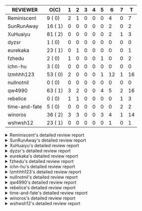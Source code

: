 |   REVIEWER    |  O(C)   | 1 | 2 | 3 | 4 | 5 | 6  | 7 | T  |
|---------------|---------|---|---|---|---|---|----|---|----|
| Reminiscent   |  9 ( 0) | 2 | 1 | 0 | 0 | 0 |  4 | 0 |  7 |
| SunRunAway    | 16 ( 1) | 0 | 0 | 0 | 0 | 0 |  2 | 0 |  2 |
| XuHuaiyu      | 81 ( 2) | 0 | 0 | 0 | 0 | 0 |  2 | 1 |  3 |
| dyzsr         |  1 ( 0) | 0 | 0 | 0 | 0 | 0 |  0 | 0 |  0 |
| eurekaka      | 23 ( 1) | 0 | 1 | 0 | 0 | 0 |  0 | 0 |  1 |
| fzhedu        |  2 ( 0) | 1 | 0 | 0 | 0 | 1 |  0 | 0 |  2 |
| ichn-hu       |  3 ( 0) | 0 | 0 | 0 | 0 | 0 |  0 | 0 |  0 |
| lzmhhh123     | 53 ( 0) | 2 | 0 | 0 | 0 | 1 | 12 | 1 | 16 |
| nullnotnil    |  0 ( 0) | 0 | 0 | 0 | 0 | 0 |  0 | 0 |  0 |
| qw4990        | 63 ( 1) | 3 | 2 | 0 | 0 | 4 |  5 | 2 | 16 |
| rebelice      |  0 ( 0) | 1 | 1 | 0 | 0 | 0 |  0 | 1 |  3 |
| time-and-fate |  5 ( 0) | 0 | 0 | 0 | 0 | 0 |  0 | 2 |  2 |
| winoros       | 36 ( 2) | 3 | 3 | 0 | 0 | 3 |  4 | 1 | 14 |
| wshwsh12      | 23 ( 1) | 0 | 0 | 0 | 0 | 0 |  1 | 0 |  1 |


<details> 
  <summary>Reminiscent's detailed review report</summary> 

## To Be Reviewed

|    REPO    |                                                                     PR                                                                      | C | LASTED |
|------------|---------------------------------------------------------------------------------------------------------------------------------------------|---|--------|
| tidb/21896 | [planner: fix union doesn't handle collate correctly (#21854)](https://github.com/pingcap/tidb/pull/21896)                                  |   | 92d19h |
| tidb/22354 | [planner: do not cache prepared plan if optimization depends on mutable constant (#22349)](https://github.com/pingcap/tidb/pull/22354)      |   | 70d23h |
| tidb/23293 | [planner: fix the bug that wrong collation is used when try fast path for enum or set (#23217)](https://github.com/pingcap/tidb/pull/23293) |   | 11d14h |
| tidb/23413 | [statistics: remove the dependency of stats GC on LastUpdateVersion](https://github.com/pingcap/tidb/pull/23413)                            |   | 5d14h  |
| tidb/23441 | [executor: Refactor probe channel & fix bug in chunks of join](https://github.com/pingcap/tidb/pull/23441)                                  |   | 4d14h  |
| tidb/23469 | [*: hide `index-usage-sync-lease` config (#23349)](https://github.com/pingcap/tidb/pull/23469)                                              |   | 21h    |
| tidb/23474 | [planner: fix inappropriate null flag of null constants (#23457)](https://github.com/pingcap/tidb/pull/23474)                               |   | 18h    |
| tidb/23481 | [planner: fix inappropriate null flag of null constants (#23457)](https://github.com/pingcap/tidb/pull/23481)                               |   | 16h    |
| tidb/23493 | [expression: Implementation of Vitess hashing algorithm.](https://github.com/pingcap/tidb/pull/23493)                                       |   | 6h     |


## Reviewed in Last 7 Days

|    REPO    |                                                              PR                                                               | C | D |   R    |
|------------|-------------------------------------------------------------------------------------------------------------------------------|---|---|--------|
| tidb/23486 | [statistics: recalculate bucket repeats when merging global statistics](https://github.com/pingcap/tidb/pull/23486)           |   | 1 | 14h    |
| tidb/23283 | [util: optimize the performance of restore with db (#22910)](https://github.com/pingcap/tidb/pull/23283)                      |   | 1 | 10d23h |
| tidb/23457 | [planner: fix inappropriate null flag of null constants](https://github.com/pingcap/tidb/pull/23457)                          |   | 2 | 0h     |
| tidb/23346 | [statistics: fix build extended stats panic when met NULL](https://github.com/pingcap/tidb/pull/23346)                        |   | 6 | 2d18h  |
| tidb/23119 | [statistics: remove existing deleted extended stats when add a new one](https://github.com/pingcap/tidb/pull/23119)           |   | 6 | 14d14h |
| tidb/23413 | [statistics: remove the dependency of stats GC on LastUpdateVersion](https://github.com/pingcap/tidb/pull/23413)              |   | 6 | 14h    |
| tidb/23392 | [sessionctx: hide extended stats variable in SHOW VARIABLES temporarily (#23345)](https://github.com/pingcap/tidb/pull/23392) |   | 6 | 0h     |


</details> 


<details> 
  <summary>SunRunAway's detailed review report</summary> 

## To Be Reviewed

|    REPO    |                                                                  PR                                                                   | C | LASTED  |
|------------|---------------------------------------------------------------------------------------------------------------------------------------|---|---------|
| tidb/19178 | [executor: Refactor probe channel](https://github.com/pingcap/tidb/pull/19178)                                                        |   | 222d17h |
| tidb/19347 | [executor: support new syntax `create/drop binding for digest` for tidb dashboard usage](https://github.com/pingcap/tidb/pull/19347)  |   | 214d23h |
| tidb/19807 | [executor: parallel evaluation for hash aggregate distinct](https://github.com/pingcap/tidb/pull/19807)                               |   | 200d11h |
| tidb/19900 | [executor: enable inline projection for sort&topN](https://github.com/pingcap/tidb/pull/19900)                                        | Y | 195d18h |
| tidb/20140 | [expressions: Support `bin-to-uuid` and `uuid-to-bin`](https://github.com/pingcap/tidb/pull/20140)                                    |   | 182d22h |
| tidb/20765 | [planner: support stable result mode](https://github.com/pingcap/tidb/pull/20765)                                                     |   | 141d17h |
| tidb/21207 | [planner: fix the inappropriate out-of-range range estimation rule](https://github.com/pingcap/tidb/pull/21207)                       |   | 120d19h |
| tidb/21834 | [planner: enhanced index range calculation plan](https://github.com/pingcap/tidb/pull/21834)                                          |   | 97d18h  |
| tidb/21876 | [planner: bypass the DNF restriction if index merge hint is specified (#20799)](https://github.com/pingcap/tidb/pull/21876)           |   | 95d19h  |
| tidb/21878 | [planner: do not push down lock to pointGet/bacthPointGet when selection exists](https://github.com/pingcap/tidb/pull/21878)          |   | 95d18h  |
| tidb/21956 | [planner/preprocessor: disallow into-outfile clause in some place](https://github.com/pingcap/tidb/pull/21956)                        |   | 90d23h  |
| tidb/22026 | [expression: separated arithmeticPlusIntSig](https://github.com/pingcap/tidb/pull/22026)                                              |   | 88d20h  |
| tidb/22114 | [test: fix globalkilltest (#21987)](https://github.com/pingcap/tidb/pull/22114)                                                       |   | 83d12h  |
| tidb/22217 | [*: rewrite origin SQL with default DB for SQL bindings (#21275)](https://github.com/pingcap/tidb/pull/22217)                         |   | 76d17h  |
| tidb/22365 | [planner: check index valid while forUpdateRead (#22152)](https://github.com/pingcap/tidb/pull/22365)                                 |   | 70d19h  |
| tidb/22379 | [[experiment] executor: allow aggregation to spill disk when running out of memory quota](https://github.com/pingcap/tidb/pull/22379) |   | 69d19h  |


## Reviewed in Last 7 Days

|    REPO    |                                             PR                                              | C | D |   R   |
|------------|---------------------------------------------------------------------------------------------|---|---|-------|
| tidb/23224 | [docs: Add Proposal for dynamic privileges](https://github.com/pingcap/tidb/pull/23224)     |   | 6 | 8d14h |
| tidb/23223 | [docs: add proposal for Security Enhanced Mode](https://github.com/pingcap/tidb/pull/23223) |   | 6 | 8d14h |


</details> 


<details> 
  <summary>XuHuaiyu's detailed review report</summary> 

## To Be Reviewed

|     REPO     |                                                                              PR                                                                               | C | LASTED  |
|--------------|---------------------------------------------------------------------------------------------------------------------------------------------------------------|---|---------|
| docs-cn/5619 | [Update data-type-date-and-time.md](https://github.com/pingcap/docs-cn/pull/5619)                                                                             |   | 25d16h  |
| docs-cn/5671 | [tidb: Add time format description](https://github.com/pingcap/docs-cn/pull/5671)                                                                             |   | 19d11h  |
| docs-cn/5754 | [add document for explain/explain analyze of mpp query.](https://github.com/pingcap/docs-cn/pull/5754)                                                        |   | 6d21h   |
| tidb/19900   | [executor: enable inline projection for sort&topN](https://github.com/pingcap/tidb/pull/19900)                                                                | Y | 195d18h |
| docs/5075    | [hide the config global-kill](https://github.com/pingcap/docs/pull/5075)                                                                                      |   | 1d17h   |
| tidb/19957   | [executor: add builtin aggregate function `json_arrayagg`](https://github.com/pingcap/tidb/pull/19957)                                                        | Y | 193d14h |
| tidb/20140   | [expressions: Support `bin-to-uuid` and `uuid-to-bin`](https://github.com/pingcap/tidb/pull/20140)                                                            |   | 182d22h |
| tidb/20311   | [expression: fix overflow error when convert bit to int64 (#20266)](https://github.com/pingcap/tidb/pull/20311)                                               |   | 174d21h |
| tidb/20790   | [collation: add pinyin collation for chinese charset support](https://github.com/pingcap/tidb/pull/20790)                                                     |   | 140d21h |
| tidb/21064   | [planner, executor: fix cast not check error](https://github.com/pingcap/tidb/pull/21064)                                                                     |   | 128d8h  |
| tidb/21149   | [executor:Add runtime stat for IndexMergeReaderExecutor (#20653)](https://github.com/pingcap/tidb/pull/21149)                                                 |   | 124d14h |
| tidb/21228   | [executor: return the result immediately when combining LIMIT row_count with DISTINCT](https://github.com/pingcap/tidb/pull/21228)                            |   | 120d13h |
| tidb/21304   | [executor: Add the HashAggExec runtime information (#20577)](https://github.com/pingcap/tidb/pull/21304)                                                      |   | 118d12h |
| tidb/21334   | [*: make rollback work on user-defined variables](https://github.com/pingcap/tidb/pull/21334)                                                                 |   | 117d14h |
| tidb/21401   | [expression: incompatibility with MySQL for ADDTIME()](https://github.com/pingcap/tidb/pull/21401)                                                            |   | 113d11h |
| tidb/21476   | [planner: check for decimal format in cast expr (#20836)](https://github.com/pingcap/tidb/pull/21476)                                                         |   | 110d15h |
| tidb/21536   | [executor: add slow-log file meta cache to avoid repeat read file meta information](https://github.com/pingcap/tidb/pull/21536)                               |   | 106d15h |
| tidb/21564   | [ddl: fix Incorrect behavior of NO_ZERO_DATE when altering table](https://github.com/pingcap/tidb/pull/21564)                                                 |   | 105d15h |
| tidb/21853   | [expression: fix compatibility behaviors in time_format with MySQL (#21559)](https://github.com/pingcap/tidb/pull/21853)                                      |   | 96d19h  |
| tidb/21896   | [planner: fix union doesn't handle collate correctly (#21854)](https://github.com/pingcap/tidb/pull/21896)                                                    |   | 92d19h  |
| tidb/22131   | [privilege: remove leading and trailing space when create user and role](https://github.com/pingcap/tidb/pull/22131)                                          |   | 82d19h  |
| tidb/22149   | [session: set process info before building plan (#22101)](https://github.com/pingcap/tidb/pull/22149)                                                         |   | 78d19h  |
| tidb/22163   | [expression: separated arithmeticMinusIntSig](https://github.com/pingcap/tidb/pull/22163)                                                                     |   | 78d13h  |
| tidb/22186   | [executor: fix select into outfile with year type column has no data (#22175)](https://github.com/pingcap/tidb/pull/22186)                                    |   | 77d16h  |
| tidb/22294   | [planner, table: optimize the list partition pruner for range query](https://github.com/pingcap/tidb/pull/22294)                                              |   | 74d20h  |
| tidb/22307   | [ddl: fix update can see columns not public](https://github.com/pingcap/tidb/pull/22307)                                                                      |   | 74d16h  |
| tidb/22616   | [expression: from_unixtime accept 64-bit integers](https://github.com/pingcap/tidb/pull/22616)                                                                |   | 53d23h  |
| tidb/22617   | [metrics: fix wrong bucket name of coprocessor cache (#22454)](https://github.com/pingcap/tidb/pull/22617)                                                    |   | 53d23h  |
| tidb/22624   | [ planner: not pruning column used by union scan condition (#21640)](https://github.com/pingcap/tidb/pull/22624)                                              |   | 53d17h  |
| tidb/22631   | [executor: refine window processor](https://github.com/pingcap/tidb/pull/22631)                                                                               |   | 51d23h  |
| tidb/22696   | [expression: enable arithmetic Mod push down](https://github.com/pingcap/tidb/pull/22696)                                                                     |   | 48d17h  |
| tidb/22711   | [executor: Fix inline schema name](https://github.com/pingcap/tidb/pull/22711)                                                                                |   | 48d11h  |
| tidb/22722   | [planner, errno: make error code of ErrMixOfGroupFuncAndFields consistent with MySQL](https://github.com/pingcap/tidb/pull/22722)                             |   | 47d21h  |
| tidb/22814   | [expression: fix enum and set type expression in where clause (#22785)](https://github.com/pingcap/tidb/pull/22814)                                           |   | 32d19h  |
| tidb/22815   | [expression: fix enum and set type expression in where clause (#22785)](https://github.com/pingcap/tidb/pull/22815)                                           |   | 32d19h  |
| tidb/22908   | [txn: Add txn state's view](https://github.com/pingcap/tidb/pull/22908)                                                                                       |   | 27d20h  |
| tidb/22914   | [partition: fix hash partition with not between condition get wrong result](https://github.com/pingcap/tidb/pull/22914)                                       |   | 27d18h  |
| tidb/22926   | [expression: add overflow check in multiplyInt](https://github.com/pingcap/tidb/pull/22926)                                                                   |   | 27d13h  |
| tidb/23012   | [executor: fix affected rows of ddls and complete uint tests](https://github.com/pingcap/tidb/pull/23012)                                                     |   | 23d17h  |
| tidb/23105   | [executor: fix wrong key range of index scan when filter is comparing year column with NULL (#23079)](https://github.com/pingcap/tidb/pull/23105)             |   | 19d18h  |
| tidb/23128   | [statistics: refactor the statistics package use the RestrictedSQLExecutor API (#22636)](https://github.com/pingcap/tidb/pull/23128)                          |   | 18d22h  |
| tidb/23152   | [expression: fix wrong error info (#22760)](https://github.com/pingcap/tidb/pull/23152)                                                                       |   | 16d14h  |
| tidb/23191   | [planner/core: convert decimal type for mpp join before shuffling.](https://github.com/pingcap/tidb/pull/23191)                                               |   | 14d19h  |
| tidb/23196   | [types: fix the bug about the wrong query result for decimal type  (#22507)](https://github.com/pingcap/tidb/pull/23196)                                      |   | 14d18h  |
| tidb/23210   | [planner: fixed a bug that prevented SPM from taking effect (#23197)](https://github.com/pingcap/tidb/pull/23210)                                             |   | 14d16h  |
| tidb/23220   | [Release 4.0](https://github.com/pingcap/tidb/pull/23220)                                                                                                     |   | 14d11h  |
| tidb/23227   | [executor: hash join out of index panic when enum column value is zero (#23162)](https://github.com/pingcap/tidb/pull/23227)                                  |   | 13d22h  |
| tidb/23233   | [planner: fix incorrect duration between compare (#22830)](https://github.com/pingcap/tidb/pull/23233)                                                        |   | 13d18h  |
| tidb/23234   | [planner: fix incorrect duration between compare (#22830)](https://github.com/pingcap/tidb/pull/23234)                                                        |   | 13d18h  |
| tidb/23245   | [*: Add security enhanced mode as experimental](https://github.com/pingcap/tidb/pull/23245)                                                                   |   | 13d6h   |
| tidb/23257   | [executor: group_concat aggr panic when session.group_concat_max_len is small (#23131)](https://github.com/pingcap/tidb/pull/23257)                           |   | 12d18h  |
| tidb/23278   | [executor: wrong result of nullif expr when used with is null expr. (#23170)](https://github.com/pingcap/tidb/pull/23278)                                     |   | 11d18h  |
| tidb/23295   | [util, types: don't let SPM be affected by charset (#23161)](https://github.com/pingcap/tidb/pull/23295)                                                      |   | 11d11h  |
| tidb/23335   | [expression: fix unexpected constant fold when year compare string (#23281)](https://github.com/pingcap/tidb/pull/23335)                                      |   | 7d19h   |
| tidb/23336   | [expression: fix unexpected constant fold when year compare string (#23281)](https://github.com/pingcap/tidb/pull/23336)                                      |   | 7d19h   |
| tidb/23337   | [expression: fix unexpected constant fold when year compare string (#23281)](https://github.com/pingcap/tidb/pull/23337)                                      |   | 7d19h   |
| tidb/23340   | [executor: fix unexpected NotNullFlag in case when expr ret type (#23102)](https://github.com/pingcap/tidb/pull/23340)                                        |   | 7d19h   |
| tidb/23347   | [planner: show cast type in EXPLAIN in coptask (#23123)](https://github.com/pingcap/tidb/pull/23347)                                                          |   | 7d18h   |
| tidb/23348   | [planner: show cast type in EXPLAIN in coptask (#23123)](https://github.com/pingcap/tidb/pull/23348)                                                          |   | 7d18h   |
| tidb/23350   | [util/stringutil, util/ranger, planner: use hierarchical separators to simplify the parsing for info of EXPLAIN ](https://github.com/pingcap/tidb/pull/23350) |   | 7d17h   |
| tidb/23368   | [executor, expression: fix the incorrect result of AVG function (#23285)](https://github.com/pingcap/tidb/pull/23368)                                         |   | 6d20h   |
| tidb/23369   | [executor, expression: fix the incorrect result of AVG function (#23285)](https://github.com/pingcap/tidb/pull/23369)                                         |   | 6d20h   |
| tidb/23370   | [executor, expression: fix the incorrect result of AVG function (#23285)](https://github.com/pingcap/tidb/pull/23370)                                         |   | 6d20h   |
| tidb/23374   | [executor: fix get var expr when session var is hex literal (#23241)](https://github.com/pingcap/tidb/pull/23374)                                             |   | 6d19h   |
| tidb/23383   | [sessionctx: refactor set to be in struct](https://github.com/pingcap/tidb/pull/23383)                                                                        |   | 6d3h    |
| tidb/23397   | [expression: fix refine compare constant (#23339)](https://github.com/pingcap/tidb/pull/23397)                                                                |   | 5d17h   |
| tidb/23398   | [expression: fix refine compare constant (#23339)](https://github.com/pingcap/tidb/pull/23398)                                                                |   | 5d17h   |
| tidb/23399   | [expression: fix refine compare constant (#23339)](https://github.com/pingcap/tidb/pull/23399)                                                                |   | 5d17h   |
| tidb/23405   | [domain: remove the exit chan, use context](https://github.com/pingcap/tidb/pull/23405)                                                                       |   | 5d17h   |
| tidb/23426   | [*: Add the metric about the SQL with TiFlash Success ](https://github.com/pingcap/tidb/pull/23426)                                                           |   | 4d22h   |
| tidb/23433   | [WIP: speed up for slow query logs retrieving ](https://github.com/pingcap/tidb/pull/23433)                                                                   |   | 4d17h   |
| tidb/23435   | [planner: check schema stale for plan cache when forUpdateRead (#22381)](https://github.com/pingcap/tidb/pull/23435)                                          |   | 4d16h   |
| tidb/23441   | [executor: Refactor probe channel & fix bug in chunks of join](https://github.com/pingcap/tidb/pull/23441)                                                    |   | 4d14h   |
| tidb/23444   | [wip: execution: refine allocating iterator for slice](https://github.com/pingcap/tidb/pull/23444)                                                            |   | 4d10h   |
| tidb/23467   | [hot-fix: paginate indexLookUp executor](https://github.com/pingcap/tidb/pull/23467)                                                                          |   | 23h     |
| tidb/23474   | [planner: fix inappropriate null flag of null constants (#23457)](https://github.com/pingcap/tidb/pull/23474)                                                 |   | 18h     |
| tidb/23481   | [planner: fix inappropriate null flag of null constants (#23457)](https://github.com/pingcap/tidb/pull/23481)                                                 |   | 16h     |
| tidb/23487   | [planner: optimize count(distinct a) to count(a) if there is an unique key on a](https://github.com/pingcap/tidb/pull/23487)                                  |   | 14h     |
| tidb/23489   | [telemetry: add copr-cache, tiflash, cluster index, async commit (#23454)](https://github.com/pingcap/tidb/pull/23489)                                        |   | 13h     |
| tidb/23492   | [planner, sessionctx: turn on the mpp by default (#23401)](https://github.com/pingcap/tidb/pull/23492)                                                        |   | 13h     |
| tidb/23493   | [expression: Implementation of Vitess hashing algorithm.](https://github.com/pingcap/tidb/pull/23493)                                                         |   | 6h      |


## Reviewed in Last 7 Days

|    REPO    |                                                                        PR                                                                         | C | D |   R   |
|------------|---------------------------------------------------------------------------------------------------------------------------------------------------|---|---|-------|
| tidb/23104 | [executor: fix wrong key range of index scan when filter is comparing year column with NULL (#23079)](https://github.com/pingcap/tidb/pull/23104) |   | 6 | 14d4h |
| tidb/23279 | [executor: wrong result of nullif expr when used with is null expr. (#23170)](https://github.com/pingcap/tidb/pull/23279)                         |   | 6 | 6d3h  |
| tidb/23339 | [expression: fix refine compare constant](https://github.com/pingcap/tidb/pull/23339)                                                             |   | 7 | 20h   |


</details> 


<details> 
  <summary>dyzsr's detailed review report</summary> 

## To Be Reviewed

|    REPO    |                                                     PR                                                     | C | LASTED |
|------------|------------------------------------------------------------------------------------------------------------|---|--------|
| tidb/23491 | [executor,planner: fix update join update unmatched outer row](https://github.com/pingcap/tidb/pull/23491) |   | 13h    |


## Reviewed in Last 7 Days

| REPO | PR | C | D | R |
|------|----|---|---|---|


</details> 


<details> 
  <summary>eurekaka's detailed review report</summary> 

## To Be Reviewed

|    REPO    |                                                                   PR                                                                   | C | LASTED  |
|------------|----------------------------------------------------------------------------------------------------------------------------------------|---|---------|
| tidb/19347 | [executor: support new syntax `create/drop binding for digest` for tidb dashboard usage](https://github.com/pingcap/tidb/pull/19347)   |   | 214d23h |
| docs/5088  | [SPM: update DML SQL Bind and baseline capture description](https://github.com/pingcap/docs/pull/5088)                                 |   | 16h     |
| tidb/20877 | [statistics: collect index usage information](https://github.com/pingcap/tidb/pull/20877)                                              |   | 138d17h |
| tidb/21444 | [planner: ignore anonymous index while tiflash replica is available](https://github.com/pingcap/tidb/pull/21444)                       |   | 111d12h |
| tidb/21994 | [range: fix overflow value access index ](https://github.com/pingcap/tidb/pull/21994)                                                  |   | 89d23h  |
| tidb/22342 | [session: fix two cases when updating bind info (#22338)](https://github.com/pingcap/tidb/pull/22342)                                  |   | 71d18h  |
| tidb/22354 | [planner: do not cache prepared plan if optimization depends on mutable constant (#22349)](https://github.com/pingcap/tidb/pull/22354) |   | 70d23h  |
| tidb/22369 | [session: fix the duplicate binding case when updating bind info (#22367)](https://github.com/pingcap/tidb/pull/22369)                 |   | 70d17h  |
| tidb/22416 | [core: fix subQuery at projection in only_full_group](https://github.com/pingcap/tidb/pull/22416)                                      | Y | 66d11h  |
| tidb/22559 | [planner: split test data from test cases in cbo_test.go](https://github.com/pingcap/tidb/pull/22559)                                  |   | 55d19h  |
| tidb/22778 | [*: add support for dynamic privileges](https://github.com/pingcap/tidb/pull/22778)                                                    |   | 35d7h   |
| tidb/23137 | [planner: fix index merge row count estimation logic](https://github.com/pingcap/tidb/pull/23137)                                      |   | 18d17h  |
| tidb/23208 | [statistics, util/ranger: improve selectivity calculation for DNF filters (#18741)](https://github.com/pingcap/tidb/pull/23208)        |   | 14d16h  |
| tidb/23210 | [planner: fixed a bug that prevented SPM from taking effect (#23197)](https://github.com/pingcap/tidb/pull/23210)                      |   | 14d16h  |
| tidb/23216 | [Privileges: fix delete privilege check wrongly (#22971)](https://github.com/pingcap/tidb/pull/23216)                                  |   | 14d14h  |
| tidb/23283 | [util: optimize the performance of restore with db (#22910)](https://github.com/pingcap/tidb/pull/23283)                               |   | 11d17h  |
| tidb/23295 | [util, types: don't let SPM be affected by charset (#23161)](https://github.com/pingcap/tidb/pull/23295)                               |   | 11d11h  |
| tidb/23316 | [planner: Fix rebuild range for prepared plan](https://github.com/pingcap/tidb/pull/23316)                                             |   | 8d17h   |
| tidb/23365 | [planner: fix a bug that point get plan returns wrong column name](https://github.com/pingcap/tidb/pull/23365)                         |   | 6d22h   |
| tidb/23373 | [executor: fix get var expr when session var is hex literal (#23241)](https://github.com/pingcap/tidb/pull/23373)                      |   | 6d19h   |
| tidb/23374 | [executor: fix get var expr when session var is hex literal (#23241)](https://github.com/pingcap/tidb/pull/23374)                      |   | 6d19h   |
| tidb/23469 | [*: hide `index-usage-sync-lease` config (#23349)](https://github.com/pingcap/tidb/pull/23469)                                         |   | 21h     |
| tidb/23480 | [planner/core: inject project for tiflash agg](https://github.com/pingcap/tidb/pull/23480)                                             |   | 17h     |


## Reviewed in Last 7 Days

|    REPO    |                                                     PR                                                      | C | D |   R    |
|------------|-------------------------------------------------------------------------------------------------------------|---|---|--------|
| tidb/23175 | [planner: fix plan cache not working caused by type difference](https://github.com/pingcap/tidb/pull/23175) |   | 2 | 13d19h |


</details> 


<details> 
  <summary>fzhedu's detailed review report</summary> 

## To Be Reviewed

|    REPO    |                                                         PR                                                          | C | LASTED |
|------------|---------------------------------------------------------------------------------------------------------------------|---|--------|
| tidb/22853 | [planner: fix LogicalPlans that contain Window Function are ambiguous ](https://github.com/pingcap/tidb/pull/22853) |   | 31d12h |
| tidb/23492 | [planner, sessionctx: turn on the mpp by default (#23401)](https://github.com/pingcap/tidb/pull/23492)              |   | 13h    |


## Reviewed in Last 7 Days

|    REPO    |                                                       PR                                                        | C | D |   R   |
|------------|-----------------------------------------------------------------------------------------------------------------|---|---|-------|
| tidb/23191 | [planner/core: convert decimal type for mpp join before shuffling.](https://github.com/pingcap/tidb/pull/23191) |   | 1 | 14d6h |
| tidb/23401 | [planner, sessionctx: turn on the mpp by default](https://github.com/pingcap/tidb/pull/23401)                   |   | 5 | 1d3h  |


</details> 


<details> 
  <summary>ichn-hu's detailed review report</summary> 

## To Be Reviewed

|    REPO    |                                                            PR                                                             | C | LASTED |
|------------|---------------------------------------------------------------------------------------------------------------------------|---|--------|
| tidb/21853 | [expression: fix compatibility behaviors in time_format with MySQL (#21559)](https://github.com/pingcap/tidb/pull/21853)  |   | 96d19h |
| tidb/23278 | [executor: wrong result of nullif expr when used with is null expr. (#23170)](https://github.com/pingcap/tidb/pull/23278) |   | 11d18h |
| tidb/23441 | [executor: Refactor probe channel & fix bug in chunks of join](https://github.com/pingcap/tidb/pull/23441)                |   | 4d14h  |


## Reviewed in Last 7 Days

| REPO | PR | C | D | R |
|------|----|---|---|---|


</details> 


<details> 
  <summary>lzmhhh123's detailed review report</summary> 

## To Be Reviewed

|    REPO    |                                                                             PR                                                                              | C | LASTED  |
|------------|-------------------------------------------------------------------------------------------------------------------------------------------------------------|---|---------|
| tidb/19347 | [executor: support new syntax `create/drop binding for digest` for tidb dashboard usage](https://github.com/pingcap/tidb/pull/19347)                        |   | 214d23h |
| tidb/20444 | [expression: add json_merge_patch](https://github.com/pingcap/tidb/pull/20444)                                                                              |   | 160d21h |
| tidb/20465 | [expression: add uuidShortFunction](https://github.com/pingcap/tidb/pull/20465)                                                                             |   | 159d19h |
| tidb/20642 | [executor: modify admin executors to support partitioned table with global index](https://github.com/pingcap/tidb/pull/20642)                               |   | 148d15h |
| tidb/20903 | [planner: fix confused and unnecessary double-projection in plans.](https://github.com/pingcap/tidb/pull/20903)                                             |   | 137d17h |
| tidb/21018 | [planner: don't push down null sensitive join conditions (#19620)](https://github.com/pingcap/tidb/pull/21018)                                              |   | 131d17h |
| tidb/21195 | [brie: integrate lightning to suport IMPORT statement](https://github.com/pingcap/tidb/pull/21195)                                                          |   | 120d23h |
| tidb/21334 | [*: make rollback work on user-defined variables](https://github.com/pingcap/tidb/pull/21334)                                                               |   | 117d14h |
| tidb/21347 | [session: make rollback work on global variables](https://github.com/pingcap/tidb/pull/21347)                                                               |   | 116d19h |
| tidb/21444 | [planner: ignore anonymous index while tiflash replica is available](https://github.com/pingcap/tidb/pull/21444)                                            |   | 111d12h |
| tidb/21487 | [*: ensure TABLE statement works](https://github.com/pingcap/tidb/pull/21487)                                                                               |   | 110d4h  |
| tidb/21641 | [executor: Fix pessimistic lock doesn't work on the partition table for subquery/joins](https://github.com/pingcap/tidb/pull/21641)                         |   | 103d18h |
| tidb/21651 | [planner: allow filter condition pushing down to IndexScan for prefix index](https://github.com/pingcap/tidb/pull/21651)                                    |   | 103d13h |
| tidb/22126 | [*: add `sys` schema, `sys.SCHEMA_UNUSED_INDEXES` view and `sys.SCHEMA_INDEX_USAGE` view](https://github.com/pingcap/tidb/pull/22126)                       |   | 82d20h  |
| tidb/22149 | [session: set process info before building plan (#22101)](https://github.com/pingcap/tidb/pull/22149)                                                       |   | 78d19h  |
| tidb/22188 | [planner: do not use indexMerge when the path only use a single index (#22168)](https://github.com/pingcap/tidb/pull/22188)                                 |   | 77d13h  |
| tidb/22361 | [table: fix insert into _tidb_rowid panic and rebase it if needed (#22062)](https://github.com/pingcap/tidb/pull/22361)                                     |   | 70d20h  |
| tidb/22372 | [executor: fix SelectForUpdate in decorrelated subquery under pessimistic mode](https://github.com/pingcap/tidb/pull/22372)                                 |   | 70d9h   |
| tidb/22478 | [planner, executor: fix query partition table with global unique index get wrong result](https://github.com/pingcap/tidb/pull/22478)                        |   | 61d13h  |
| tidb/22631 | [executor: refine window processor](https://github.com/pingcap/tidb/pull/22631)                                                                             |   | 51d23h  |
| tidb/22686 | [expression: support enum pushdown](https://github.com/pingcap/tidb/pull/22686)                                                                             |   | 48d22h  |
| tidb/22699 | [brie: add error info column and history backup/restore info in sql](https://github.com/pingcap/tidb/pull/22699)                                            |   | 48d16h  |
| tidb/22857 | [mocktikv: split rpcHandler to kvHandler and coprHandler](https://github.com/pingcap/tidb/pull/22857)                                                       |   | 30d21h  |
| tidb/22926 | [expression: add overflow check in multiplyInt](https://github.com/pingcap/tidb/pull/22926)                                                                 |   | 27d13h  |
| tidb/23001 | [statistics: fix err check](https://github.com/pingcap/tidb/pull/23001)                                                                                     |   | 24d0h   |
| tidb/23022 | [executor: create PipelinedWindowExec based on current implementation and modify the windowProcessor interface](https://github.com/pingcap/tidb/pull/23022) |   | 22d18h  |
| tidb/23149 | [core: support left join and right join for join reorder](https://github.com/pingcap/tidb/pull/23149)                                                       |   | 17d12h  |
| tidb/23210 | [planner: fixed a bug that prevented SPM from taking effect (#23197)](https://github.com/pingcap/tidb/pull/23210)                                           |   | 14d16h  |
| tidb/23257 | [executor: group_concat aggr panic when session.group_concat_max_len is small (#23131)](https://github.com/pingcap/tidb/pull/23257)                         |   | 12d18h  |
| tidb/23278 | [executor: wrong result of nullif expr when used with is null expr. (#23170)](https://github.com/pingcap/tidb/pull/23278)                                   |   | 11d18h  |
| tidb/23283 | [util: optimize the performance of restore with db (#22910)](https://github.com/pingcap/tidb/pull/23283)                                                    |   | 11d17h  |
| tidb/23293 | [planner: fix the bug that wrong collation is used when try fast path for enum or set (#23217)](https://github.com/pingcap/tidb/pull/23293)                 |   | 11d14h  |
| tidb/23296 | [sig/execution: fix the bug that Wrong result of comparison operation(type date / type string)](https://github.com/pingcap/tidb/pull/23296)                 |   | 11d7h   |
| tidb/23307 | [util/chunk: replace outdated link with correct one](https://github.com/pingcap/tidb/pull/23307)                                                            |   | 8d20h   |
| tidb/23334 | [metrics/grafana: Remove duplicate items "Owner Watcher OPS"](https://github.com/pingcap/tidb/pull/23334)                                                   |   | 7d20h   |
| tidb/23337 | [expression: fix unexpected constant fold when year compare string (#23281)](https://github.com/pingcap/tidb/pull/23337)                                    |   | 7d19h   |
| tidb/23340 | [executor: fix unexpected NotNullFlag in case when expr ret type (#23102)](https://github.com/pingcap/tidb/pull/23340)                                      |   | 7d19h   |
| tidb/23347 | [planner: show cast type in EXPLAIN in coptask (#23123)](https://github.com/pingcap/tidb/pull/23347)                                                        |   | 7d18h   |
| tidb/23348 | [planner: show cast type in EXPLAIN in coptask (#23123)](https://github.com/pingcap/tidb/pull/23348)                                                        |   | 7d18h   |
| tidb/23368 | [executor, expression: fix the incorrect result of AVG function (#23285)](https://github.com/pingcap/tidb/pull/23368)                                       |   | 6d20h   |
| tidb/23369 | [executor, expression: fix the incorrect result of AVG function (#23285)](https://github.com/pingcap/tidb/pull/23369)                                       |   | 6d20h   |
| tidb/23370 | [executor, expression: fix the incorrect result of AVG function (#23285)](https://github.com/pingcap/tidb/pull/23370)                                       |   | 6d20h   |
| tidb/23373 | [executor: fix get var expr when session var is hex literal (#23241)](https://github.com/pingcap/tidb/pull/23373)                                           |   | 6d19h   |
| tidb/23374 | [executor: fix get var expr when session var is hex literal (#23241)](https://github.com/pingcap/tidb/pull/23374)                                           |   | 6d19h   |
| tidb/23399 | [expression: fix refine compare constant (#23339)](https://github.com/pingcap/tidb/pull/23399)                                                              |   | 5d17h   |
| tidb/23417 | [plan: reset not null flag](https://github.com/pingcap/tidb/pull/23417)                                                                                     |   | 5d11h   |
| tidb/23422 | [sig/execution: fix the bug that The result of 'varbinary + 1' is incorrect](https://github.com/pingcap/tidb/pull/23422)                                    |   | 5d6h    |
| tidb/23441 | [executor: Refactor probe channel & fix bug in chunks of join](https://github.com/pingcap/tidb/pull/23441)                                                  |   | 4d14h   |
| tidb/23447 | [*: Support record stmtsummary evicted count](https://github.com/pingcap/tidb/pull/23447)                                                                   |   | 2d18h   |
| tidb/23461 | [execdetails: refine cop task execution stats display in plan](https://github.com/pingcap/tidb/pull/23461)                                                  |   | 1d12h   |
| tidb/23469 | [*: hide `index-usage-sync-lease` config (#23349)](https://github.com/pingcap/tidb/pull/23469)                                                              |   | 21h     |
| tidb/23481 | [planner: fix inappropriate null flag of null constants (#23457)](https://github.com/pingcap/tidb/pull/23481)                                               |   | 16h     |
| tidb/23493 | [expression: Implementation of Vitess hashing algorithm.](https://github.com/pingcap/tidb/pull/23493)                                                       |   | 6h      |


## Reviewed in Last 7 Days

|        REPO         |                                                                      PR                                                                       | C | D |   R   |
|---------------------|-----------------------------------------------------------------------------------------------------------------------------------------------|---|---|-------|
| tikv/9860           | [copr: cast invalid utf8 string to real bug](https://github.com/tikv/tikv/pull/9860)                                                          | Y | 1 | 5h    |
| tidb/23470          | [telemetry: add transaction usage info](https://github.com/pingcap/tidb/pull/23470)                                                           |   | 1 | 20h   |
| tikv/9850           | [copr: fix IN expr didn't handle unsigned/signed int properly (#9823)](https://github.com/tikv/tikv/pull/9850)                                |   | 5 | 1h    |
| tikv/9823           | [copr: fix IN expr didn't handle unsigned/signed int properly](https://github.com/tikv/tikv/pull/9823)                                        |   | 6 | 2d7h  |
| tidb/23410          | [test: add testleak after checking and testing (#23324)](https://github.com/pingcap/tidb/pull/23410)                                          |   | 6 | 2h    |
| tidb/23409          | [plan: setting not null flag for extrak pk (#23237)](https://github.com/pingcap/tidb/pull/23409)                                              |   | 6 | 2h    |
| tidb/23407          | [*: hide the config `global-kill` and session var `tidb_enable_index_merge_join` (#23395)](https://github.com/pingcap/tidb/pull/23407)        |   | 6 | 0h    |
| automated-tests/606 | [fix test case after @@tidb_enable_cluster_index became global var](https://github.com/pingcap/automated-tests/pull/606)                      |   | 6 | 0h    |
| tidb/23332          | [excutor: fix the date precision of `builtinCastDurationAsStringSig.vecEvalString` #23314 #23286](https://github.com/pingcap/tidb/pull/23332) |   | 6 | 2d3h  |
| docs-cn/5770        | [hide the config global-kill](https://github.com/pingcap/docs-cn/pull/5770)                                                                   |   | 6 | 0h    |
| tidb/23237          | [plan: setting not null flag for extrak pk](https://github.com/pingcap/tidb/pull/23237)                                                       |   | 6 | 7d23h |
| tidb/23395          | [*: hide the config `global-kill` and session var `tidb_enable_index_merge_join`](https://github.com/pingcap/tidb/pull/23395)                 |   | 6 | 0h    |
| tidb/23361          | [*: add clustered index info in `show index from` stmt (#23329)](https://github.com/pingcap/tidb/pull/23361)                                  |   | 6 | 1d18h |
| tidb/23372          | [executor: fix get var expr when session var is hex literal (#23241)](https://github.com/pingcap/tidb/pull/23372)                             |   | 6 | 23h   |
| tidb/23324          | [test: add testleak after checking and testing](https://github.com/pingcap/tidb/pull/23324)                                                   |   | 6 | 2d17h |
| tidb/23241          | [executor: fix get var expr when session var is hex literal](https://github.com/pingcap/tidb/pull/23241)                                      |   | 7 | 6d17h |


</details> 


<details> 
  <summary>nullnotnil's detailed review report</summary> 

## To Be Reviewed

| REPO | PR | C | LASTED |
|------|----|---|--------|


## Reviewed in Last 7 Days

| REPO | PR | C | D | R |
|------|----|---|---|---|


</details> 


<details> 
  <summary>qw4990's detailed review report</summary> 

## To Be Reviewed

|     REPO     |                                                                             PR                                                                              | C | LASTED  |
|--------------|-------------------------------------------------------------------------------------------------------------------------------------------------------------|---|---------|
| docs-cn/5561 | [Add sql optimization-related docs to toc](https://github.com/pingcap/docs-cn/pull/5561)                                                                    |   | 29d15h  |
| docs-cn/5785 | [update SPM documentation for DML SQL Bind and baseline capture (#5740)](https://github.com/pingcap/docs-cn/pull/5785)                                      |   | 1d18h   |
| docs/4781    | [system variable: add tidb_allow_fallback_to_tikv](https://github.com/pingcap/docs/pull/4781)                                                               |   | 48d17h  |
| docs-cn/5806 | [releases: add tidb release notes 4.0.12](https://github.com/pingcap/docs-cn/pull/5806)                                                                     |   | 14h     |
| tidb/19029   | [types: fix unexpected NOT_NULL flags](https://github.com/pingcap/tidb/pull/19029)                                                                          |   | 229d22h |
| docs/5090    | [update tidb v4.0.12 release notes](https://github.com/pingcap/docs/pull/5090)                                                                              |   | 14h     |
| tidb/20708   | [*: separate auto_increment ID allocator from _tidb_rowid allocator](https://github.com/pingcap/tidb/pull/20708)                                            |   | 145d20h |
| tidb/20969   | [executor: Improve the performance of appending not fixed columns](https://github.com/pingcap/tidb/pull/20969)                                              |   | 133d9h  |
| tidb/21018   | [planner: don't push down null sensitive join conditions (#19620)](https://github.com/pingcap/tidb/pull/21018)                                              |   | 131d17h |
| tidb/21149   | [executor:Add runtime stat for IndexMergeReaderExecutor (#20653)](https://github.com/pingcap/tidb/pull/21149)                                               |   | 124d14h |
| tidb/21304   | [executor: Add the HashAggExec runtime information (#20577)](https://github.com/pingcap/tidb/pull/21304)                                                    |   | 118d12h |
| tidb/21318   | [planner, expression: use the range of column types to simplify expressions](https://github.com/pingcap/tidb/pull/21318)                                    |   | 117d19h |
| tidb/21401   | [expression: incompatibility with MySQL for ADDTIME()](https://github.com/pingcap/tidb/pull/21401)                                                          |   | 113d11h |
| tidb/21476   | [planner: check for decimal format in cast expr (#20836)](https://github.com/pingcap/tidb/pull/21476)                                                       |   | 110d15h |
| tidb/21508   | [execution: fix dayofweek('0000-00-00') behavior](https://github.com/pingcap/tidb/pull/21508)                                                               |   | 109d10h |
| tidb/21876   | [planner: bypass the DNF restriction if index merge hint is specified (#20799)](https://github.com/pingcap/tidb/pull/21876)                                 |   | 95d19h  |
| tidb/21887   | [types: support %X %V %W formats for STR_TO_DATE()](https://github.com/pingcap/tidb/pull/21887)                                                             |   | 94d11h  |
| tidb/21954   | [planner/cascades: add rule `PushSelDownApply`](https://github.com/pingcap/tidb/pull/21954)                                                                 |   | 90d23h  |
| tidb/22146   | [executor: forbid SFU on view](https://github.com/pingcap/tidb/pull/22146)                                                                                  |   | 78d21h  |
| tidb/22217   | [*: rewrite origin SQL with default DB for SQL bindings (#21275)](https://github.com/pingcap/tidb/pull/22217)                                               |   | 76d17h  |
| tidb/22234   | [executor, planner: ON DUPLICATE UPDATE can refer to un-project col (#14412)](https://github.com/pingcap/tidb/pull/22234)                                   |   | 76d15h  |
| tidb/22261   | [time: fix parse datetime won't truncate the reluctant string (#22232)](https://github.com/pingcap/tidb/pull/22261)                                         |   | 75d19h  |
| tidb/22294   | [planner, table: optimize the list partition pruner for range query](https://github.com/pingcap/tidb/pull/22294)                                            |   | 74d20h  |
| tidb/22307   | [ddl: fix update can see columns not public](https://github.com/pingcap/tidb/pull/22307)                                                                    |   | 74d16h  |
| tidb/22342   | [session: fix two cases when updating bind info (#22338)](https://github.com/pingcap/tidb/pull/22342)                                                       |   | 71d18h  |
| tidb/22369   | [session: fix the duplicate binding case when updating bind info (#22367)](https://github.com/pingcap/tidb/pull/22369)                                      |   | 70d17h  |
| tidb/22374   | [expression: separated arithmeticIntDivideSig](https://github.com/pingcap/tidb/pull/22374)                                                                  |   | 70d0h   |
| tidb/22415   | [ddl: refactor placement package](https://github.com/pingcap/tidb/pull/22415)                                                                               |   | 66d17h  |
| tidb/22541   | [expression: Support builtin function SOUNDEX](https://github.com/pingcap/tidb/pull/22541)                                                                  |   | 56d9h   |
| tidb/22559   | [planner: split test data from test cases in cbo_test.go](https://github.com/pingcap/tidb/pull/22559)                                                       |   | 55d19h  |
| tidb/22565   | [statistics: fix panic occurs when stats cache inconsistency (#22465)](https://github.com/pingcap/tidb/pull/22565)                                          | Y | 55d17h  |
| tidb/22814   | [expression: fix enum and set type expression in where clause (#22785)](https://github.com/pingcap/tidb/pull/22814)                                         |   | 32d19h  |
| tidb/22815   | [expression: fix enum and set type expression in where clause (#22785)](https://github.com/pingcap/tidb/pull/22815)                                         |   | 32d19h  |
| tidb/22862   | [brie: fix the problem that ddl restored by BR via SQL is not replicated to downstream](https://github.com/pingcap/tidb/pull/22862)                         |   | 29d22h  |
| tidb/22915   | [planner: build correct MaxOneRow info from multi-column conditions](https://github.com/pingcap/tidb/pull/22915)                                            |   | 27d18h  |
| tidb/22923   | [expression: correct constant propagation for collation (#22666)](https://github.com/pingcap/tidb/pull/22923)                                               |   | 27d15h  |
| tidb/22924   | [planner: fix wrong index merge selection (#22825)](https://github.com/pingcap/tidb/pull/22924)                                                             |   | 27d14h  |
| tidb/22926   | [expression: add overflow check in multiplyInt](https://github.com/pingcap/tidb/pull/22926)                                                                 |   | 27d13h  |
| tidb/22984   | [executor: fix logging format of prepared statements (#16062)](https://github.com/pingcap/tidb/pull/22984)                                                  |   | 24d10h  |
| tidb/23022   | [executor: create PipelinedWindowExec based on current implementation and modify the windowProcessor interface](https://github.com/pingcap/tidb/pull/23022) |   | 22d18h  |
| tidb/23062   | [*: fix structcheck lint warnings](https://github.com/pingcap/tidb/pull/23062)                                                                              |   | 20d19h  |
| tidb/23105   | [executor: fix wrong key range of index scan when filter is comparing year column with NULL (#23079)](https://github.com/pingcap/tidb/pull/23105)           |   | 19d18h  |
| tidb/23137   | [planner: fix index merge row count estimation logic](https://github.com/pingcap/tidb/pull/23137)                                                           |   | 18d17h  |
| tidb/23152   | [expression: fix wrong error info (#22760)](https://github.com/pingcap/tidb/pull/23152)                                                                     |   | 16d14h  |
| tidb/23196   | [types: fix the bug about the wrong query result for decimal type  (#22507)](https://github.com/pingcap/tidb/pull/23196)                                    |   | 14d18h  |
| tidb/23201   | [executor, server: load_data.go is changed and add unit test](https://github.com/pingcap/tidb/pull/23201)                                                   |   | 14d17h  |
| tidb/23208   | [statistics, util/ranger: improve selectivity calculation for DNF filters (#18741)](https://github.com/pingcap/tidb/pull/23208)                             |   | 14d16h  |
| tidb/23210   | [planner: fixed a bug that prevented SPM from taking effect (#23197)](https://github.com/pingcap/tidb/pull/23210)                                           |   | 14d16h  |
| tidb/23234   | [planner: fix incorrect duration between compare (#22830)](https://github.com/pingcap/tidb/pull/23234)                                                      |   | 13d18h  |
| tidb/23284   | [expression: Maintain separate scalar function pushdown lists for each engine instead of unified.](https://github.com/pingcap/tidb/pull/23284)              |   | 11d17h  |
| tidb/23293   | [planner: fix the bug that wrong collation is used when try fast path for enum or set (#23217)](https://github.com/pingcap/tidb/pull/23293)                 |   | 11d14h  |
| tidb/23295   | [util, types: don't let SPM be affected by charset (#23161)](https://github.com/pingcap/tidb/pull/23295)                                                    |   | 11d11h  |
| tidb/23316   | [planner: Fix rebuild range for prepared plan](https://github.com/pingcap/tidb/pull/23316)                                                                  |   | 8d17h   |
| tidb/23373   | [executor: fix get var expr when session var is hex literal (#23241)](https://github.com/pingcap/tidb/pull/23373)                                           |   | 6d19h   |
| tidb/23397   | [expression: fix refine compare constant (#23339)](https://github.com/pingcap/tidb/pull/23397)                                                              |   | 5d17h   |
| tidb/23398   | [expression: fix refine compare constant (#23339)](https://github.com/pingcap/tidb/pull/23398)                                                              |   | 5d17h   |
| tidb/23399   | [expression: fix refine compare constant (#23339)](https://github.com/pingcap/tidb/pull/23399)                                                              |   | 5d17h   |
| tidb/23413   | [statistics: remove the dependency of stats GC on LastUpdateVersion](https://github.com/pingcap/tidb/pull/23413)                                            |   | 5d14h   |
| tidb/23437   | [statistics: check duplicate columns and types for extended stats](https://github.com/pingcap/tidb/pull/23437)                                              |   | 4d16h   |
| tidb/23448   | [wip :execution: parallel build hash table](https://github.com/pingcap/tidb/pull/23448)                                                                     |   | 2d12h   |
| tidb/23462   | [*: collect transaction write duration/throughput metrics for SLI/SLO](https://github.com/pingcap/tidb/pull/23462)                                          |   | 1d12h   |
| tidb/23492   | [planner, sessionctx: turn on the mpp by default (#23401)](https://github.com/pingcap/tidb/pull/23492)                                                      |   | 13h     |
| tidb/23493   | [expression: Implementation of Vitess hashing algorithm.](https://github.com/pingcap/tidb/pull/23493)                                                       |   | 6h      |


## Reviewed in Last 7 Days

|     REPO     |                                                                                       PR                                                                                        | C | D |    R    |
|--------------|---------------------------------------------------------------------------------------------------------------------------------------------------------------------------------|---|---|---------|
| tidb/23283   | [util: optimize the performance of restore with db (#22910)](https://github.com/pingcap/tidb/pull/23283)                                                                        |   | 1 | 10d23h  |
| tidb/23471   | [planner: fix only_full_group_by check not enough (#23404)](https://github.com/pingcap/tidb/pull/23471)                                                                         |   | 1 | 0h      |
| tidb/23404   | [planner: fix only_full_group_by check not enough](https://github.com/pingcap/tidb/pull/23404)                                                                                  |   | 1 | 4d18h   |
| tidb/23458   | [planner: incorrect results returned when executing a prepared point-get update meets nondeterministic function. (#22067) (#23455)](https://github.com/pingcap/tidb/pull/23458) |   | 2 | 0h      |
| tidb/23455   | [planner: incorrect results returned when executing a prepared point-get update meets nondeterministic function. (#22067)](https://github.com/pingcap/tidb/pull/23455)          |   | 2 | 1h      |
| tidb/23343   | [statistics: handle drop partition events for global-stats](https://github.com/pingcap/tidb/pull/23343)                                                                         |   | 5 | 3d1h    |
| docs-cn/5484 | [system variable: add tidb_allow_fallback_to_tikv](https://github.com/pingcap/docs-cn/pull/5484)                                                                                |   | 5 | 44d0h   |
| tidb/23401   | [planner, sessionctx: turn on the mpp by default](https://github.com/pingcap/tidb/pull/23401)                                                                                   |   | 5 | 23h     |
| tidb/23191   | [planner/core: convert decimal type for mpp join before shuffling.](https://github.com/pingcap/tidb/pull/23191)                                                                 |   | 5 | 10d0h   |
| docs-cn/5740 | [update SPM documentation for DML SQL Bind and baseline capture](https://github.com/pingcap/docs-cn/pull/5740)                                                                  |   | 6 | 3d0h    |
| tidb/23292   | [planner: fix the bug that wrong collation is used when try fast path for enum or set (#23217)](https://github.com/pingcap/tidb/pull/23292)                                     |   | 6 | 5d20h   |
| tidb/23349   | [*: hide `index-usage-sync-lease` config](https://github.com/pingcap/tidb/pull/23349)                                                                                           |   | 6 | 1d22h   |
| tidb/20905   | [planner: fix statement-optimize not work in `TryFastPlan`](https://github.com/pingcap/tidb/pull/20905)                                                                         |   | 6 | 131d20h |
| tidb/23345   | [sessionctx: hide extended stats variable in SHOW VARIABLES temporarily](https://github.com/pingcap/tidb/pull/23345)                                                            |   | 6 | 1d19h   |
| tidb/22090   | [planner: push aggregation operators down to projection by default](https://github.com/pingcap/tidb/pull/22090)                                                                 |   | 7 | 77d3h   |
| tidb/23238   | [planner: fix wrong PointGet / TableDual plan reused in plan cache](https://github.com/pingcap/tidb/pull/23238)                                                                 |   | 7 | 6d22h   |


</details> 


<details> 
  <summary>rebelice's detailed review report</summary> 

## To Be Reviewed

| REPO | PR | C | LASTED |
|------|----|---|--------|


## Reviewed in Last 7 Days

|    REPO    |                                                         PR                                                          | C | D |   R   |
|------------|---------------------------------------------------------------------------------------------------------------------|---|---|-------|
| tidb/23486 | [statistics: recalculate bucket repeats when merging global statistics](https://github.com/pingcap/tidb/pull/23486) |   | 1 | 14h   |
| tidb/23343 | [statistics: handle drop partition events for global-stats](https://github.com/pingcap/tidb/pull/23343)             |   | 2 | 5d22h |
| tidb/23354 | [planner: remove some risky cache operations in the plan builder](https://github.com/pingcap/tidb/pull/23354)       |   | 7 | 22h   |


</details> 


<details> 
  <summary>time-and-fate's detailed review report</summary> 

## To Be Reviewed

|    REPO    |                                                         PR                                                          | C | LASTED  |
|------------|---------------------------------------------------------------------------------------------------------------------|---|---------|
| tidb/20877 | [statistics: collect index usage information](https://github.com/pingcap/tidb/pull/20877)                           |   | 138d17h |
| tidb/22853 | [planner: fix LogicalPlans that contain Window Function are ambiguous ](https://github.com/pingcap/tidb/pull/22853) |   | 31d12h  |
| tidb/22915 | [planner: build correct MaxOneRow info from multi-column conditions](https://github.com/pingcap/tidb/pull/22915)    |   | 27d18h  |
| tidb/23413 | [statistics: remove the dependency of stats GC on LastUpdateVersion](https://github.com/pingcap/tidb/pull/23413)    |   | 5d14h   |
| tidb/23437 | [statistics: check duplicate columns and types for extended stats](https://github.com/pingcap/tidb/pull/23437)      |   | 4d16h   |


## Reviewed in Last 7 Days

|    REPO    |                                                         PR                                                          | C | D |   R    |
|------------|---------------------------------------------------------------------------------------------------------------------|---|---|--------|
| tidb/23238 | [planner: fix wrong PointGet / TableDual plan reused in plan cache](https://github.com/pingcap/tidb/pull/23238)     |   | 7 | 6d22h  |
| tidb/23119 | [statistics: remove existing deleted extended stats when add a new one](https://github.com/pingcap/tidb/pull/23119) |   | 7 | 12d19h |


</details> 


<details> 
  <summary>winoros's detailed review report</summary> 

## To Be Reviewed

|    REPO    |                                                                              PR                                                                               | C | LASTED  |
|------------|---------------------------------------------------------------------------------------------------------------------------------------------------------------|---|---------|
| tidb/19957 | [executor: add builtin aggregate function `json_arrayagg`](https://github.com/pingcap/tidb/pull/19957)                                                        | Y | 193d14h |
| docs/4781  | [system variable: add tidb_allow_fallback_to_tikv](https://github.com/pingcap/docs/pull/4781)                                                                 |   | 48d17h  |
| tidb/20311 | [expression: fix overflow error when convert bit to int64 (#20266)](https://github.com/pingcap/tidb/pull/20311)                                               |   | 174d21h |
| tidb/20765 | [planner: support stable result mode](https://github.com/pingcap/tidb/pull/20765)                                                                             |   | 141d17h |
| tidb/20877 | [statistics: collect index usage information](https://github.com/pingcap/tidb/pull/20877)                                                                     |   | 138d17h |
| tidb/21018 | [planner: don't push down null sensitive join conditions (#19620)](https://github.com/pingcap/tidb/pull/21018)                                                |   | 131d17h |
| tidb/21207 | [planner: fix the inappropriate out-of-range range estimation rule](https://github.com/pingcap/tidb/pull/21207)                                               |   | 120d19h |
| tidb/21476 | [planner: check for decimal format in cast expr (#20836)](https://github.com/pingcap/tidb/pull/21476)                                                         |   | 110d15h |
| tidb/21487 | [*: ensure TABLE statement works](https://github.com/pingcap/tidb/pull/21487)                                                                                 |   | 110d4h  |
| tidb/21876 | [planner: bypass the DNF restriction if index merge hint is specified (#20799)](https://github.com/pingcap/tidb/pull/21876)                                   |   | 95d19h  |
| tidb/21954 | [planner/cascades: add rule `PushSelDownApply`](https://github.com/pingcap/tidb/pull/21954)                                                                   |   | 90d23h  |
| tidb/22181 | [planner, expression: fix error when using IN combined with subquery (#22080)](https://github.com/pingcap/tidb/pull/22181)                                    |   | 77d17h  |
| tidb/22365 | [planner: check index valid while forUpdateRead (#22152)](https://github.com/pingcap/tidb/pull/22365)                                                         |   | 70d19h  |
| tidb/22504 | [*:Fix the fetchHotRegion bug that the count always zero](https://github.com/pingcap/tidb/pull/22504)                                                         |   | 58d19h  |
| tidb/22565 | [statistics: fix panic occurs when stats cache inconsistency (#22465)](https://github.com/pingcap/tidb/pull/22565)                                            | Y | 55d17h  |
| tidb/22624 | [ planner: not pruning column used by union scan condition (#21640)](https://github.com/pingcap/tidb/pull/22624)                                              |   | 53d17h  |
| tidb/22923 | [expression: correct constant propagation for collation (#22666)](https://github.com/pingcap/tidb/pull/22923)                                                 |   | 27d15h  |
| tidb/23163 | [plugin: fix linter --enable=deadcode check error](https://github.com/pingcap/tidb/pull/23163)                                                                |   | 15d19h  |
| tidb/23208 | [statistics, util/ranger: improve selectivity calculation for DNF filters (#18741)](https://github.com/pingcap/tidb/pull/23208)                               |   | 14d16h  |
| tidb/23215 | [Privileges: fix delete privilege check wrongly (#22971)](https://github.com/pingcap/tidb/pull/23215)                                                         |   | 14d14h  |
| tidb/23216 | [Privileges: fix delete privilege check wrongly (#22971)](https://github.com/pingcap/tidb/pull/23216)                                                         |   | 14d14h  |
| tidb/23233 | [planner: fix incorrect duration between compare (#22830)](https://github.com/pingcap/tidb/pull/23233)                                                        |   | 13d18h  |
| tidb/23234 | [planner: fix incorrect duration between compare (#22830)](https://github.com/pingcap/tidb/pull/23234)                                                        |   | 13d18h  |
| tidb/23246 | [planner: fix the panic in joinReOrderSolver.optimizeRecursive](https://github.com/pingcap/tidb/pull/23246)                                                   |   | 12d23h  |
| tidb/23347 | [planner: show cast type in EXPLAIN in coptask (#23123)](https://github.com/pingcap/tidb/pull/23347)                                                          |   | 7d18h   |
| tidb/23348 | [planner: show cast type in EXPLAIN in coptask (#23123)](https://github.com/pingcap/tidb/pull/23348)                                                          |   | 7d18h   |
| tidb/23350 | [util/stringutil, util/ranger, planner: use hierarchical separators to simplify the parsing for info of EXPLAIN ](https://github.com/pingcap/tidb/pull/23350) |   | 7d17h   |
| tidb/23365 | [planner: fix a bug that point get plan returns wrong column name](https://github.com/pingcap/tidb/pull/23365)                                                |   | 6d22h   |
| tidb/23373 | [executor: fix get var expr when session var is hex literal (#23241)](https://github.com/pingcap/tidb/pull/23373)                                             |   | 6d19h   |
| tidb/23413 | [statistics: remove the dependency of stats GC on LastUpdateVersion](https://github.com/pingcap/tidb/pull/23413)                                              |   | 5d14h   |
| tidb/23435 | [planner: check schema stale for plan cache when forUpdateRead (#22381)](https://github.com/pingcap/tidb/pull/23435)                                          |   | 4d16h   |
| tidb/23469 | [*: hide `index-usage-sync-lease` config (#23349)](https://github.com/pingcap/tidb/pull/23469)                                                                |   | 21h     |
| tidb/23474 | [planner: fix inappropriate null flag of null constants (#23457)](https://github.com/pingcap/tidb/pull/23474)                                                 |   | 18h     |
| tidb/23481 | [planner: fix inappropriate null flag of null constants (#23457)](https://github.com/pingcap/tidb/pull/23481)                                                 |   | 16h     |
| tidb/23487 | [planner: optimize count(distinct a) to count(a) if there is an unique key on a](https://github.com/pingcap/tidb/pull/23487)                                  |   | 14h     |
| tidb/23492 | [planner, sessionctx: turn on the mpp by default (#23401)](https://github.com/pingcap/tidb/pull/23492)                                                        |   | 13h     |


## Reviewed in Last 7 Days

|     REPO     |                                                          PR                                                          | C | D |    R    |
|--------------|----------------------------------------------------------------------------------------------------------------------|---|---|---------|
| tidb/23471   | [planner: fix only_full_group_by check not enough (#23404)](https://github.com/pingcap/tidb/pull/23471)              |   | 1 | 4h      |
| tidb/23457   | [planner: fix inappropriate null flag of null constants](https://github.com/pingcap/tidb/pull/23457)                 |   | 1 | 19h     |
| tidb/18247   | [docs/design: proposal for non-recursive common table expression (CTE)](https://github.com/pingcap/tidb/pull/18247)  | Y | 1 | 267d10h |
| tidb/23175   | [planner: fix plan cache not working caused by type difference](https://github.com/pingcap/tidb/pull/23175)          |   | 2 | 14d0h   |
| tidb/23349   | [*: hide `index-usage-sync-lease` config](https://github.com/pingcap/tidb/pull/23349)                                |   | 2 | 6d1h    |
| tidb/23404   | [planner: fix only_full_group_by check not enough](https://github.com/pingcap/tidb/pull/23404)                       |   | 2 | 3d21h   |
| tidb/23437   | [statistics: check duplicate columns and types for extended stats](https://github.com/pingcap/tidb/pull/23437)       |   | 5 | 0h      |
| tidb/22381   | [planner: check schema stale for plan cache when forUpdateRead](https://github.com/pingcap/tidb/pull/22381)          |   | 5 | 64d21h  |
| docs-cn/5484 | [system variable: add tidb_allow_fallback_to_tikv](https://github.com/pingcap/docs-cn/pull/5484)                     |   | 5 | 43d23h  |
| docs-cn/5762 | [Update statistics.md](https://github.com/pingcap/docs-cn/pull/5762)                                                 |   | 6 | 5h      |
| tidb/20905   | [planner: fix statement-optimize not work in `TryFastPlan`](https://github.com/pingcap/tidb/pull/20905)              |   | 6 | 131d20h |
| tidb/23346   | [statistics: fix build extended stats panic when met NULL](https://github.com/pingcap/tidb/pull/23346)               |   | 6 | 1d21h   |
| tidb/23345   | [sessionctx: hide extended stats variable in SHOW VARIABLES temporarily](https://github.com/pingcap/tidb/pull/23345) |   | 6 | 1d21h   |
| tidb/23354   | [planner: remove some risky cache operations in the plan builder](https://github.com/pingcap/tidb/pull/23354)        |   | 7 | 22h     |


</details> 


<details> 
  <summary>wshwsh12's detailed review report</summary> 

## To Be Reviewed

|    REPO    |                                                                        PR                                                                         | C | LASTED  |
|------------|---------------------------------------------------------------------------------------------------------------------------------------------------|---|---------|
| tidb/19807 | [executor: parallel evaluation for hash aggregate distinct](https://github.com/pingcap/tidb/pull/19807)                                           |   | 200d11h |
| tidb/19957 | [executor: add builtin aggregate function `json_arrayagg`](https://github.com/pingcap/tidb/pull/19957)                                            | Y | 193d14h |
| tidb/21487 | [*: ensure TABLE statement works](https://github.com/pingcap/tidb/pull/21487)                                                                     |   | 110d4h  |
| tidb/21887 | [types: support %X %V %W formats for STR_TO_DATE()](https://github.com/pingcap/tidb/pull/21887)                                                   |   | 94d11h  |
| tidb/22378 | [executor: vectorize hash aggregate](https://github.com/pingcap/tidb/pull/22378)                                                                  |   | 69d19h  |
| tidb/22628 | [executor: Improve max/min window function with deque-based sliding window](https://github.com/pingcap/tidb/pull/22628)                           |   | 52d23h  |
| tidb/22815 | [expression: fix enum and set type expression in where clause (#22785)](https://github.com/pingcap/tidb/pull/22815)                               |   | 32d19h  |
| tidb/23105 | [executor: fix wrong key range of index scan when filter is comparing year column with NULL (#23079)](https://github.com/pingcap/tidb/pull/23105) |   | 19d18h  |
| tidb/23128 | [statistics: refactor the statistics package use the RestrictedSQLExecutor API (#22636)](https://github.com/pingcap/tidb/pull/23128)              |   | 18d22h  |
| tidb/23234 | [planner: fix incorrect duration between compare (#22830)](https://github.com/pingcap/tidb/pull/23234)                                            |   | 13d18h  |
| tidb/23336 | [expression: fix unexpected constant fold when year compare string (#23281)](https://github.com/pingcap/tidb/pull/23336)                          |   | 7d19h   |
| tidb/23347 | [planner: show cast type in EXPLAIN in coptask (#23123)](https://github.com/pingcap/tidb/pull/23347)                                              |   | 7d18h   |
| tidb/23348 | [planner: show cast type in EXPLAIN in coptask (#23123)](https://github.com/pingcap/tidb/pull/23348)                                              |   | 7d18h   |
| tidb/23368 | [executor, expression: fix the incorrect result of AVG function (#23285)](https://github.com/pingcap/tidb/pull/23368)                             |   | 6d20h   |
| tidb/23369 | [executor, expression: fix the incorrect result of AVG function (#23285)](https://github.com/pingcap/tidb/pull/23369)                             |   | 6d20h   |
| tidb/23370 | [executor, expression: fix the incorrect result of AVG function (#23285)](https://github.com/pingcap/tidb/pull/23370)                             |   | 6d20h   |
| tidb/23397 | [expression: fix refine compare constant (#23339)](https://github.com/pingcap/tidb/pull/23397)                                                    |   | 5d17h   |
| tidb/23398 | [expression: fix refine compare constant (#23339)](https://github.com/pingcap/tidb/pull/23398)                                                    |   | 5d17h   |
| tidb/23399 | [expression: fix refine compare constant (#23339)](https://github.com/pingcap/tidb/pull/23399)                                                    |   | 5d17h   |
| tidb/23435 | [planner: check schema stale for plan cache when forUpdateRead (#22381)](https://github.com/pingcap/tidb/pull/23435)                              |   | 4d16h   |
| tidb/23445 | [chore: Refactor code quality issues](https://github.com/pingcap/tidb/pull/23445)                                                                 |   | 3d20h   |
| tidb/23469 | [*: hide `index-usage-sync-lease` config (#23349)](https://github.com/pingcap/tidb/pull/23469)                                                    |   | 21h     |
| tidb/23489 | [telemetry: add copr-cache, tiflash, cluster index, async commit (#23454)](https://github.com/pingcap/tidb/pull/23489)                            |   | 13h     |


## Reviewed in Last 7 Days

|    REPO    |                                          PR                                           | C | D |  R   |
|------------|---------------------------------------------------------------------------------------|---|---|------|
| tidb/23339 | [expression: fix refine compare constant](https://github.com/pingcap/tidb/pull/23339) |   | 6 | 2d0h |


</details> 

